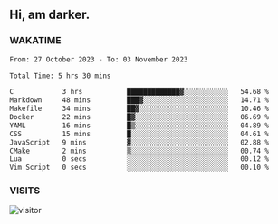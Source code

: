 ## Hi, am darker.

### WAKATIME

<!--START_SECTION:waka-->

```txt
From: 27 October 2023 - To: 03 November 2023

Total Time: 5 hrs 30 mins

C            3 hrs           █████████████▓░░░░░░░░░░░   54.68 %
Markdown     48 mins         ███▓░░░░░░░░░░░░░░░░░░░░░   14.71 %
Makefile     34 mins         ██▓░░░░░░░░░░░░░░░░░░░░░░   10.46 %
Docker       22 mins         █▓░░░░░░░░░░░░░░░░░░░░░░░   06.69 %
YAML         16 mins         █▒░░░░░░░░░░░░░░░░░░░░░░░   04.89 %
CSS          15 mins         █░░░░░░░░░░░░░░░░░░░░░░░░   04.61 %
JavaScript   9 mins          ▓░░░░░░░░░░░░░░░░░░░░░░░░   02.88 %
CMake        2 mins          ▒░░░░░░░░░░░░░░░░░░░░░░░░   00.74 %
Lua          0 secs          ░░░░░░░░░░░░░░░░░░░░░░░░░   00.12 %
Vim Script   0 secs          ░░░░░░░░░░░░░░░░░░░░░░░░░   00.10 %
```

<!--END_SECTION:waka-->

### VISITS
<!-- i should probably build this when i will have some time -->
![visitor](https://profile-counter.glitch.me/sanix-darker/count.svg)
